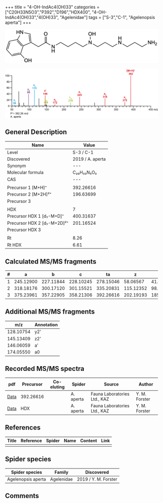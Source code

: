 +++
title = "4-OH-IndAc4(OH)33"
categories = ["C20H33N5O3","P392","D196","HDX400",
"4-OH-IndAc4(OH)33","4(OH)33",
"Agelenidae"]
tags = ["S-3","C-1",
"Agelenopsis aperta"]
+++

![](/img/4-OH-IndAc4(OH)33.png)

![](/img_MSMS/392_4-OH-IndAc4(OH)33_Aa.png?classes=border)

## General Description

| Name                        | Value            |
|-----------------------------|------------------|
| Level                       | S-3 / C-1               |
| Discovered                  | 2019 / A. aperta |
| Synonym                     | ---              |
| Molecular formula           | C₂₀H₃₃N₅O₃       |
| CAS                         | ---              |
|                             |                  |
| Precursor 1 [M+H]⁺          | 392.26616        |
| Precursor 2 [M+2H]²⁺        | 196.63699        |
| Precursor 3                 |                  |
|                             |                  |
| HDX                         | 7                |
| Precursor HDX 1 [d₇-M+D]⁺   | 400.31637        |
| Precursor HDX 2 [d₇-M+2D]²⁺ | 201.16524        |
| Precursor HDX 3             |                  |
|                             |                  |
| Rt                          | 8.26             |
| Rt HDX                      | 6.61             |

## Calculated MS/MS fragments

| # | a         | b         | c         | ta        | z         | y         | tz        |
|---|-----------|-----------|-----------|-----------|-----------|-----------|-----------|
| 1 | 245.12900 | 227.11844 | 228.10245 | 278.15046 | 58.06567  | 41.03912  | 75.09222  |
| 2 | 318.18176 | 300.17120 | 301.15521 | 335.20831 | 115.12352 | 98.09697  | 148.14498 |
| 3 | 375.23961 | 357.22905 | 358.21306 | 392.26616 | 202.19193 | 185.16538 | 219.21848 |

## Additional MS/MS fragments

| m/z       | Annotation |
|-----------|------------|
| 128.10754 | y2'        |
| 145.13409 | z2'        |
| 146.06059 | a'         |
| 174.05550 | a0         |

## Recorded MS/MS spectra

| pdf                                                    | Precursor | Co-eluting | Spider    | Source                       | Author        |
|--------------------------------------------------------|-----------|------------|-----------|------------------------------|---------------|
| [Data](/pdf/A-aperta/392_4-OH-IndAc4(OH)33_Aa.pdf)     | 392.26616 |            | A. aperta | Fauna Laboratories Ltd., KAZ | Y. M. Forster |
| [Data](/pdf/A-aperta/392_4-OH-IndAc4(OH)33_Aa_HDX.pdf) | HDX       |            | A. aperta | Fauna Laboratories Ltd., KAZ | Y. M. Forster |

## References

| Title     | Reference   | Spider    | Name   | Content  | Link |
|-----------|-------------|-----------|--------|----------|-----|
|           |             |           |        |          |     |

## Spider species

| Spider species     | Family     | Discovered           |
|--------------------|------------|----------------------|
| Agelenopsis aperta | Agelenidae | 2019 / Y. M. Forster |

## Comments